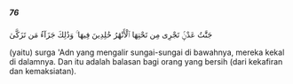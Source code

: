 ##### 76

<span class="ayah">جَنَّٰتُ عَدْنٍۢ تَجْرِى مِن تَحْتِهَا ٱلْأَنْهَٰرُ خَٰلِدِينَ فِيهَا ۚ وَذَٰلِكَ جَزَآءُ مَن تَزَكَّىٰ</span>

<span class="ayah_translation">(yaitu) surga 'Adn yang mengalir sungai-sungai di bawahnya, mereka kekal di dalamnya. Dan itu adalah balasan bagi orang yang bersih (dari kekafiran dan kemaksiatan).</span>

